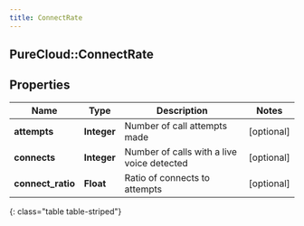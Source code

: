 ```yaml
---
title: ConnectRate
---
```

## PureCloud::ConnectRate

## Properties

|Name | Type | Description | Notes|
|------------ | ------------- | ------------- | -------------|
| **attempts** | **Integer** | Number of call attempts made | [optional] |
| **connects** | **Integer** | Number of calls with a live voice detected | [optional] |
| **connect_ratio** | **Float** | Ratio of connects to attempts | [optional] |
{: class="table table-striped"}



